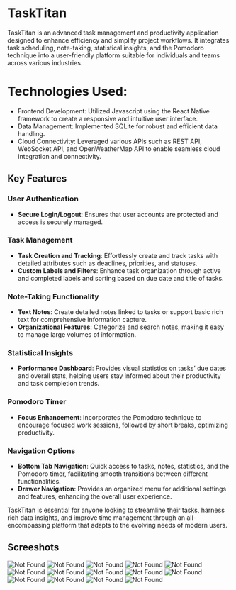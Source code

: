 # TaskTitan

TaskTitan is an advanced task management and productivity application designed to enhance efficiency and simplify project workflows. It integrates task scheduling, note-taking, statistical insights, and the Pomodoro technique into a user-friendly platform suitable for individuals and teams across various industries.

# Technologies Used:
-	Frontend Development: Utilized Javascript using the React Native framework to create a responsive and intuitive user interface.
-	Data Management: Implemented SQLite for robust and efficient data handling.
-	Cloud Connectivity: Leveraged various APIs such as REST API, WebSocket API, and OpenWeatherMap API to enable seamless cloud integration and connectivity.

## Key Features

### User Authentication
- **Secure Login/Logout**: Ensures that user accounts are protected and access is securely managed.

### Task Management
- **Task Creation and Tracking**: Effortlessly create and track tasks with detailed attributes such as deadlines, priorities, and statuses.
- **Custom Labels and Filters**: Enhance task organization through active and completed labels and sorting based on due date and title of tasks.

### Note-Taking Functionality
- **Text Notes**: Create detailed notes linked to tasks or support basic rich text for comprehensive information capture.
- **Organizational Features**: Categorize and search notes, making it easy to manage large volumes of information.

### Statistical Insights
- **Performance Dashboard**: Provides visual statistics on tasks’ due dates and overall stats, helping users stay informed about their productivity and task completion trends.

### Pomodoro Timer
- **Focus Enhancement**: Incorporates the Pomodoro technique to encourage focused work sessions, followed by short breaks, optimizing productivity.

### Navigation Options
- **Bottom Tab Navigation**: Quick access to tasks, notes, statistics, and the Pomodoro timer, facilitating smooth transitions between different functionalities.
- **Drawer Navigation**: Provides an organized menu for additional settings and features, enhancing the overall user experience.

TaskTitan is essential for anyone looking to streamline their tasks, harness rich data insights, and improve time management through an all-encompassing platform that adapts to the evolving needs of modern users.


## Screeshots

![Not Found](./Screenshots/Img1.png)
![Not Found](./Screenshots/image3.png)
![Not Found](./Screenshots/image4.png)
![Not Found](./Screenshots/image5.png)
![Not Found](./Screenshots/image6.png)
![Not Found](./Screenshots/image7.png)
![Not Found](./Screenshots/image8.png)
![Not Found](./Screenshots/image9.png)
![Not Found](./Screenshots/image10.png)
![Not Found](./Screenshots/image11.png)
![Not Found](./Screenshots/image12.png)
![Not Found](./Screenshots/image13.png)
![Not Found](./Screenshots/image14.png)
![Not Found](./Screenshots/image15.png)

